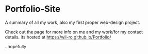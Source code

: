 # Portfolio-Site

A summary of all my work, also my first proper web-design project.

Check out the page for more info on me and my work/for my contact details. Its hosted at https://wil-ro.github.io/Portfolio/

..hopefully
